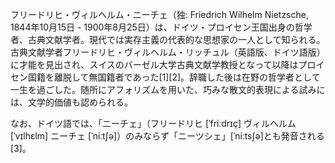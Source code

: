 フリードリヒ・ヴィルヘルム・ニーチェ（独: Friedrich Wilhelm Nietzsche, 1844年10月15日 - 1900年8月25日）は、ドイツ・プロイセン王国出身の哲学者、古典文献学者。現代では実存主義の代表的な思想家の一人として知られる。古典文献学者フリードリヒ・ヴィルヘルム・リッチュル（英語版、ドイツ語版）に才能を見出され、スイスのバーゼル大学古典文献学教授となって以降はプロイセン国籍を離脱して無国籍者であった[1][2]。辞職した後は在野の哲学者として一生を過ごした。随所にアフォリズムを用いた、巧みな散文的表現による試みには、文学的価値も認められる。

なお、ドイツ語では、「ニーチェ」（フリードリヒ [ˈfriːdrɪç] ヴィルヘルム [ˈvɪlhɛlm] ニーチェ [ˈniːtʃə]）のみならず「ニーツシェ」[ˈniːtsʃə]とも発音される[3]。